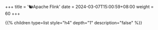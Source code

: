 +++
title = '🐿️Apache Flink'
date = 2024-03-07T15:00:59+08:00
weight = 60
+++


{{% children type=list style="h4" depth="1" description="false" %}}